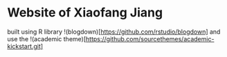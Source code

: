 # Website of Xiaofang Jiang
built using R library !(blogdown)[https://github.com/rstudio/blogdown] and use the !(academic theme)[https://github.com/sourcethemes/academic-kickstart.git]


